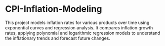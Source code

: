 # CPI-Inflation-Modeling
This project models inflation rates for various products over time using exponential curves and regression analysis. It compares inflation growth rates, applying polynomial and logarithmic regression models to understand the inflationary trends and forecast future changes.
